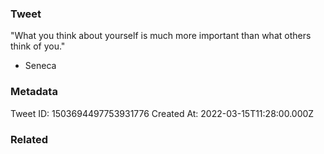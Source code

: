### Tweet
"What you think about yourself is much more important than what others think of you." 

- Seneca

### Metadata
Tweet ID: 1503694497753931776
Created At: 2022-03-15T11:28:00.000Z

### Related

